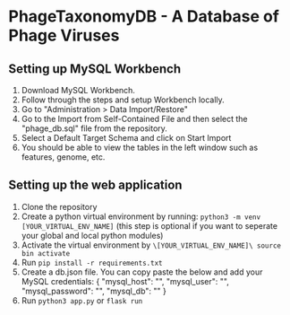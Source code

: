 # PhageTaxonomyDB - A Database of Phage Viruses

## Setting up MySQL Workbench
1. Download MySQL Workbench.
2. Follow through the steps and setup Workbench locally.
3. Go to "Administration > Data Import/Restore"
4. Go to the Import from Self-Contained File and then select the "phage_db.sql" file from the repository.
5. Select a Default Target Schema and click on Start Import
6. You should be able to view the tables in the left window such as features, genome, etc.

## Setting up the web application
1. Clone the repository
2. Create a python virtual environment by running: `python3 -m venv [YOUR_VIRTUAL_ENV_NAME]` (this step is optional if you want to seperate your global and local python modules)
3. Activate the virtual environment by `\[YOUR_VIRTUAL_ENV_NAME]\ source bin activate`
4. Run `pip install -r requirements.txt`
5. Create a db.json file. You can copy paste the below and add your MySQL credentials:
  {
    "mysql_host": "",
    "mysql_user": "",
    "mysql_password": "",
    "mysql_db": ""
   }
6. Run `python3 app.py` or `flask run`
